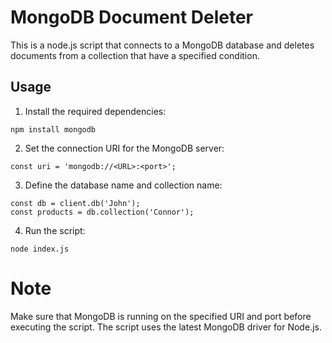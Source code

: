 # MongoDB Document Deleter

This is a node.js script that connects to a MongoDB database and deletes documents from a collection that have a specified condition.

## Usage

1. Install the required dependencies:
```
npm install mongodb
```

2. Set the connection URI for the MongoDB server:
```
const uri = 'mongodb://<URL>:<port>';
```

3. Define the database name and collection name:
```
const db = client.db('John');
const products = db.collection('Connor');
```

4. Run the script:
```
node index.js
```

# Note

Make sure that MongoDB is running on the specified URI and port before executing the script.
The script uses the latest MongoDB driver for Node.js.

